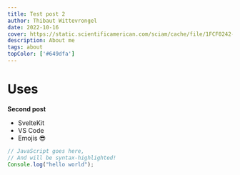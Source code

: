 ```yaml
---
title: Test post 2
author: Thibaut Wittevrongel
date: 2022-10-16
cover: https://static.scientificamerican.com/sciam/cache/file/1FCF0242-35AD-4E97-9558FBD4278568CD_source.jpg
description: About me
tags: about
topColor: ['#649dfa']
---
```


# Uses

**Second post**

- SvelteKit
- VS Code
- Emojis 😎

```js
// JavaScript goes here,
// And will be syntax-highlighted!
Console.log("hello world");
```